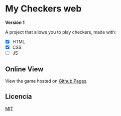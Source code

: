 # My Checkers web

**Versión 1**

A project that allows you to play checkers, made with:

- [x] HTML
- [x] CSS
- [ ] JS

## Online View

View the game hosted on [Github Pages](https://gianelli99.github.io/my_checkers_web/).

## Licencia

[MIT](https://github.com/GianElli99/my_checkers_web/blob/main/LICENSE)
